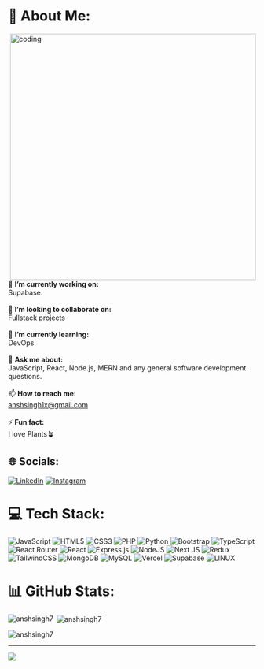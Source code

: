 # 💫 About Me:

<img align="right" alt="coding" width="500" src="https://user-images.githubusercontent.com/58518192/87162442-bf3e8180-c2e7-11ea-9f2a-53a50306b7ce.gif">

🔭 **I’m currently working on:** <br>Supabase.<br><br>👯 **I’m looking to collaborate on:** <br>Fullstack projects<br><br>🌱 **I’m currently learning:** <br>DevOps<br><br>💬 **Ask me about:** <br>JavaScript, React, Node.js, MERN and any general software development questions.<br><br>📫 **How to reach me:** <br>anshsingh1x@gmail.com<br><br>⚡ **Fun fact:** <br>I love Plants🪴

## 🌐 Socials:

[![LinkedIn](https://img.shields.io/badge/LinkedIn-%230077B5.svg?logo=linkedin&logoColor=white)](https://linkedin.com/in/anshsingh7) [![Instagram](https://img.shields.io/badge/Instagram-%23E4405F.svg?logo=Instagram&logoColor=white)](https://instagram.com/ansh_5ingh) 

# 💻 Tech Stack:

![JavaScript](https://img.shields.io/badge/javascript-%23323330.svg?style=for-the-badge&logo=javascript&logoColor=%23F7DF1E) ![HTML5](https://img.shields.io/badge/html5-%23E34F26.svg?style=for-the-badge&logo=html5&logoColor=white) ![CSS3](https://img.shields.io/badge/css3-%231572B6.svg?style=for-the-badge&logo=css3&logoColor=white) ![PHP](https://img.shields.io/badge/php-%23777BB4.svg?style=for-the-badge&logo=php&logoColor=white) ![Python](https://img.shields.io/badge/python-3670A0?style=for-the-badge&logo=python&logoColor=ffdd54) ![Bootstrap](https://img.shields.io/badge/bootstrap-%23563D7C.svg?style=for-the-badge&logo=bootstrap&logoColor=white) ![TypeScript](https://img.shields.io/badge/typescript-%23007ACC.svg?style=for-the-badge&logo=typescript&logoColor=white) ![React Router](https://img.shields.io/badge/React_Router-CA4245?style=for-the-badge&logo=react-router&logoColor=white) ![React](https://img.shields.io/badge/react-%2320232a.svg?style=for-the-badge&logo=react&logoColor=%2361DAFB) ![Express.js](https://img.shields.io/badge/express.js-%23404d59.svg?style=for-the-badge&logo=express&logoColor=%2361DAFB) ![NodeJS](https://img.shields.io/badge/node.js-6DA55F?style=for-the-badge&logo=node.js&logoColor=white)  ![Next JS](https://img.shields.io/badge/Next-black?style=for-the-badge&logo=next.js&logoColor=white) ![Redux](https://img.shields.io/badge/redux-%23593d88.svg?style=for-the-badge&logo=redux&logoColor=white) ![TailwindCSS](https://img.shields.io/badge/tailwindcss-%2338B2AC.svg?style=for-the-badge&logo=tailwind-css&logoColor=white) ![MongoDB](https://img.shields.io/badge/MongoDB-%234ea94b.svg?style=for-the-badge&logo=mongodb&logoColor=white) ![MySQL](https://img.shields.io/badge/mysql-%2300f.svg?style=for-the-badge&logo=mysql&logoColor=white) ![Vercel](https://img.shields.io/badge/vercel-%23000000.svg?style=for-the-badge&logo=vercel&logoColor=white) ![Supabase](https://img.shields.io/badge/Supabase-3ECF8E?style=for-the-badge&logo=supabase&logoColor=white) ![LINUX](https://img.shields.io/badge/Linux-FCC624?style=for-the-badge&logo=linux&logoColor=black)

# 📊 GitHub Stats:

<p><img align="left" src="https://github-readme-stats.vercel.app/api/top-langs?username=anshsingh7&show_icons=true&locale=en&layout=compact&theme=tokyonight" alt="anshsingh7" /></p>

<p>&nbsp;<img align="center" src="https://github-readme-stats.vercel.app/api?username=anshsingh7&show_icons=true&locale=en&theme=tokyonight" alt="anshsingh7" /></p>

<p><img align="center" src="https://github-readme-streak-stats.herokuapp.com/?user=anshsingh7&&theme=tokyonight" alt="anshsingh7" /></p>

---

[![](https://visitcount.itsvg.in/api?id=anshsingh7&icon=0&color=0)](https://visitcount.itsvg.in)

